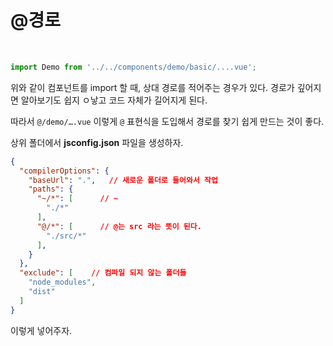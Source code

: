 # @경로

<br/>

```js
import Demo from '../../components/demo/basic/....vue';
```

위와 같이 컴포넌트를 import 할 때, 상대 경로를 적어주는 경우가 있다. 경로가 깊어지면 알아보기도 쉽지 ㅇ낳고 코드 자체가 길어지게 된다.

따라서 `@/demo/….vue` 이렇게 `@` 표현식을 도입해서 경로를 찾기 쉽게 만드는 것이 좋다.

상위 폴더에서 **jsconfig.json** 파일을 생성하자.

```json
{
  "compilerOptions": {
    "baseUrl": ".",   // 새로운 폴더로 들어와서 작업
    "paths": {
      "~/*": [      // ~
        "./*"
      ],
      "@/*": [      // @는 src 라는 뜻이 된다.
        "./src/*"
      ],
    }
  },
  "exclude": [    // 컴파일 되지 않는 폴더들
    "node_modules",
    "dist"
  ]
}
```

이렇게 넣어주자.
